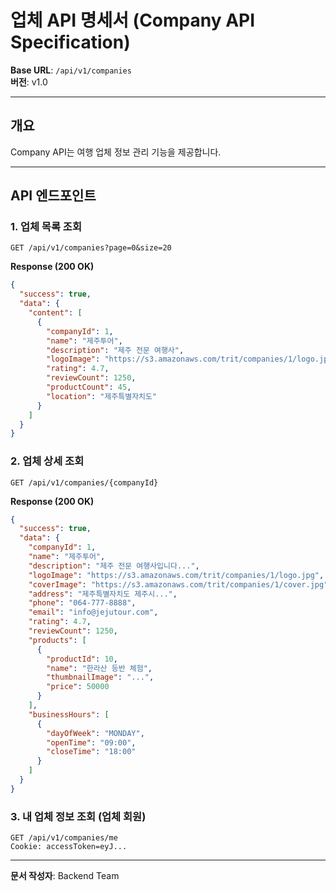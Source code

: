 # 업체 API 명세서 (Company API Specification)

**Base URL**: `/api/v1/companies`  
**버전**: v1.0

---

## 개요

Company API는 여행 업체 정보 관리 기능을 제공합니다.

---

## API 엔드포인트

### 1. 업체 목록 조회

```http
GET /api/v1/companies?page=0&size=20
```

**Response (200 OK)**

```json
{
  "success": true,
  "data": {
    "content": [
      {
        "companyId": 1,
        "name": "제주투어",
        "description": "제주 전문 여행사",
        "logoImage": "https://s3.amazonaws.com/trit/companies/1/logo.jpg",
        "rating": 4.7,
        "reviewCount": 1250,
        "productCount": 45,
        "location": "제주특별자치도"
      }
    ]
  }
}
```

### 2. 업체 상세 조회

```http
GET /api/v1/companies/{companyId}
```

**Response (200 OK)**

```json
{
  "success": true,
  "data": {
    "companyId": 1,
    "name": "제주투어",
    "description": "제주 전문 여행사입니다...",
    "logoImage": "https://s3.amazonaws.com/trit/companies/1/logo.jpg",
    "coverImage": "https://s3.amazonaws.com/trit/companies/1/cover.jpg",
    "address": "제주특별자치도 제주시...",
    "phone": "064-777-8888",
    "email": "info@jejutour.com",
    "rating": 4.7,
    "reviewCount": 1250,
    "products": [
      {
        "productId": 10,
        "name": "한라산 등반 체험",
        "thumbnailImage": "...",
        "price": 50000
      }
    ],
    "businessHours": [
      {
        "dayOfWeek": "MONDAY",
        "openTime": "09:00",
        "closeTime": "18:00"
      }
    ]
  }
}
```

### 3. 내 업체 정보 조회 (업체 회원)

```http
GET /api/v1/companies/me
Cookie: accessToken=eyJ...
```

---

**문서 작성자**: Backend Team

